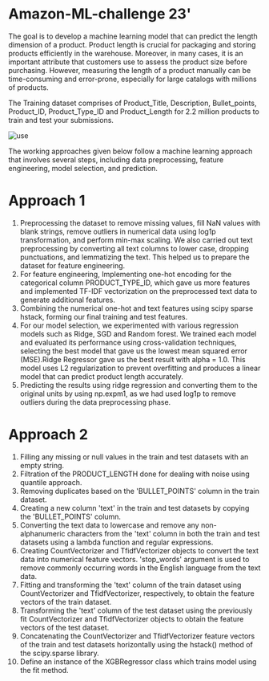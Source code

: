 # Amazon-ML-challenge 23'

The goal is to develop a machine learning model that can predict the length dimension of a product. Product length is crucial for packaging and storing products efficiently in the warehouse. Moreover, in many cases, it is an important attribute that customers use to assess the product size before purchasing. However, measuring the length of a product manually can be time-consuming and error-prone, especially for large catalogs with millions of products.

The Training dataset comprises of Product_Title, Description, Bullet_points, Product_ID, Product_Type_ID and Product_Length for 2.2 million products to train and test your submissions.

![use](https://github.com/DhruvSapra/Amazon-ML-Challenge/assets/143498872/cad7423d-b43c-4064-82e2-d920bf955283)


The working approaches given below follow a machine learning approach that involves several steps, including data preprocessing, feature engineering, model selection, and prediction.

# Approach 1

1. Preprocessing the dataset to remove missing values, fill NaN values with blank strings, remove outliers in numerical data using log1p transformation, and perform min-max scaling. We also carried out text preprocessing by converting all text columns to lower case, dropping punctuations, and lemmatizing the text. This helped us to prepare the dataset for feature engineering.
2. For feature engineering, Implementing one-hot encoding for the categorical column PRODUCT_TYPE_ID, which gave us more features and implemented TF-IDF vectorization on the preprocessed text data to generate additional features.
3. Combining the numerical one-hot and text features using scipy sparse hstack, forming our final training and test features.
4. For our model selection, we experimented with various regression models such as Ridge, SGD and Random forest. We trained each model and evaluated its performance using cross-validation techniques, selecting the best model that gave us the lowest mean squared error (MSE).Ridge Regressor gave us the best result with alpha = 1.0. This model uses L2 regularization to prevent overfitting and produces a linear model that can predict product length accurately.
5. Predicting the results using ridge regression and converting them to the original units by using np.expm1, as we had used log1p to remove outliers during the data preprocessing phase.

# Approach 2

1. Filling any missing or null values in the train and test datasets with an empty string.
2. Filtration of the PRODUCT_LENGTH done for dealing with noise using quantile approach.
3. Removing duplicates based on the 'BULLET_POINTS' column in the train dataset.
4. Creating a new column 'text' in the train and test datasets by copying the 'BULLET_POINTS' column.
5. Converting the text data to lowercase and remove any non-alphanumeric characters from the 'text' column in both the train and test datasets using a lambda function and regular expressions.
6. Creating CountVectorizer and TfidfVectorizer objects to convert the text data into numerical feature vectors. 'stop_words' argument is used to remove commonly occurring words in the English language from the text data.
7. Fitting and transforming the 'text' column of the train dataset using CountVectorizer and TfidfVectorizer, respectively, to obtain the feature vectors of the train dataset.
8. Transforming the 'text' column of the test dataset using the previously fit CountVectorizer and TfidfVectorizer objects to obtain the feature vectors of the test dataset.
9. Concatenating the CountVectorizer and TfidfVectorizer feature vectors of the train and test datasets horizontally using the hstack() method of the scipy.sparse library.
10. Define an instance of the XGBRegressor class which trains model using the fit method.
